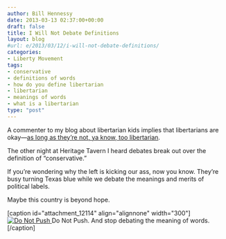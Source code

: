 ```yaml
---
author: Bill Hennessy
date: 2013-03-13 02:37:00+00:00
draft: false
title: I Will Not Debate Definitions
layout: blog
#url: e/2013/03/12/i-will-not-debate-definitions/
categories:
- Liberty Movement
tags:
- conservative
- definitions of words
- how do you define libertarian
- libertarian
- meanings of words
- what is a libertarian
type: "post"
---
```


A commenter to my blog about libertarian kids implies that libertarians are okay—[as long as they’re not, ya know, too libertarian](https://www.redstate.com/billhennessy/2013/03/12/why-libertarian-kids-not-drones-scare-mccain-and-graham/).

The other night at Heritage Tavern I heard debates break out over the definition of “conservative.”

If you’re wondering why the left is kicking our ass, now you know. They’re busy turning Texas blue while we debate the meanings and merits of political labels.

Maybe this country is beyond hope.

[caption id="attachment_12114" align="alignnone" width="300"][![Do Not Push](https://hennessysview.com/wp-content/uploads/2012/04/push-back-sq.jpg)
](https://hennessysview.com/wp-content/uploads/2012/04/push-back-sq.jpg) Do Not Push. And stop debating the meaning of words.[/caption]
